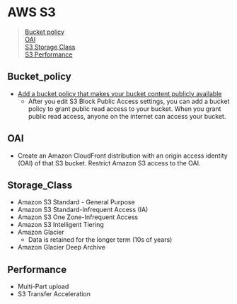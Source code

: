 # AWS S3
> [Bucket policy](#Bucket_policy)  
> [OAI](#OAI)  
> [S3 Storage Class](#Storage_Class)  
> [S3 Performance](#Performance)

## Bucket_policy
- [Add a bucket policy that makes your bucket content publicly available](https://docs.aws.amazon.com/AmazonS3/latest/userguide/HostingWebsiteOnS3Setup.html)
    - After you edit S3 Block Public Access settings, you can add a bucket policy to grant public read access to your bucket. When you grant public read access, anyone on the internet can access your bucket.

## OAI
- Create an Amazon CloudFront distribution with an origin access identity (OAI) of that S3 bucket. Restrict Amazon S3 access to the OAI.

## Storage_Class
- Amazon S3 Standard - General Purpose
- Amazon S3 Standard-Infrequent Access (IA)
- Amazon S3 One Zone-Infrequent Access
- Amazon S3 Intelligent Tiering
- Amazon Glacier
    - Data is retained for the longer term (10s of years)
- Amazon Glacier Deep Archive

## Performance
- Multi-Part upload
- S3 Transfer Acceleration